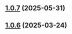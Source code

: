 ## [1.0.7](https://github.com/ElsiKora/ReadMe-Generator/compare/v1.0.6...v1.0.7) (2025-05-31)

## [1.0.6](https://github.com/ElsiKora/ReadMe-Generator/compare/v1.0.5...v1.0.6) (2025-03-24)
